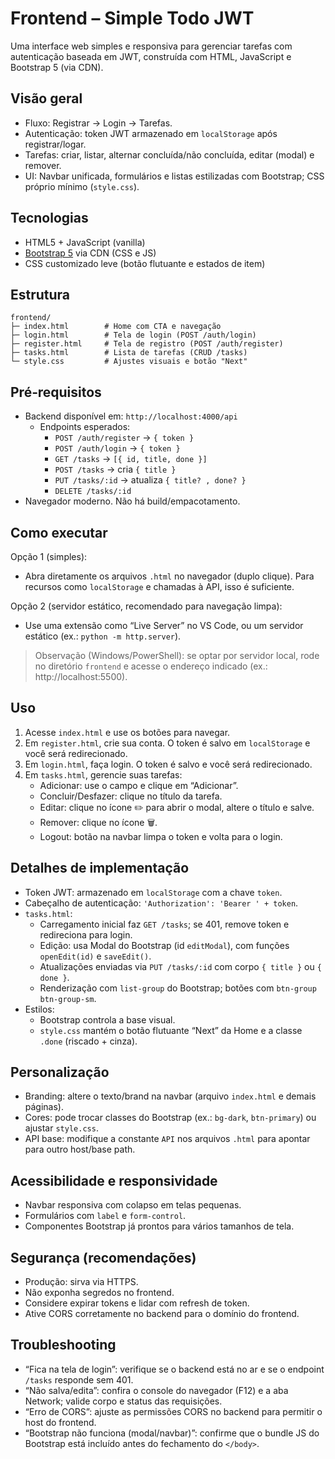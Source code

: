 # Frontend – Simple Todo JWT

Uma interface web simples e responsiva para gerenciar tarefas com autenticação baseada em JWT, construída com HTML, JavaScript e Bootstrap 5 (via CDN).

## Visão geral

- Fluxo: Registrar → Login → Tarefas.
- Autenticação: token JWT armazenado em `localStorage` após registrar/logar.
- Tarefas: criar, listar, alternar concluída/não concluída, editar (modal) e remover.
- UI: Navbar unificada, formulários e listas estilizadas com Bootstrap; CSS próprio mínimo (`style.css`).

## Tecnologias

- HTML5 + JavaScript (vanilla)
- [Bootstrap 5](https://getbootstrap.com/) via CDN (CSS e JS)
- CSS customizado leve (botão flutuante e estados de item)

## Estrutura

```
frontend/
├─ index.html        # Home com CTA e navegação
├─ login.html        # Tela de login (POST /auth/login)
├─ register.html     # Tela de registro (POST /auth/register)
├─ tasks.html        # Lista de tarefas (CRUD /tasks)
└─ style.css         # Ajustes visuais e botão "Next"
```

## Pré‑requisitos

- Backend disponível em: `http://localhost:4000/api`
  - Endpoints esperados:
    - `POST /auth/register` → `{ token }`
    - `POST /auth/login` → `{ token }`
    - `GET /tasks` → `[{ id, title, done }]`
    - `POST /tasks` → cria `{ title }`
    - `PUT /tasks/:id` → atualiza `{ title? , done? }`
    - `DELETE /tasks/:id`
- Navegador moderno. Não há build/empacotamento.

## Como executar

Opção 1 (simples):
- Abra diretamente os arquivos `.html` no navegador (duplo clique). Para recursos como `localStorage` e chamadas à API, isso é suficiente.

Opção 2 (servidor estático, recomendado para navegação limpa):
- Use uma extensão como “Live Server” no VS Code, ou um servidor estático (ex.: `python -m http.server`).

> Observação (Windows/PowerShell): se optar por servidor local, rode no diretório `frontend` e acesse o endereço indicado (ex.: http://localhost:5500).

## Uso

1. Acesse `index.html` e use os botões para navegar.
2. Em `register.html`, crie sua conta. O token é salvo em `localStorage` e você será redirecionado.
3. Em `login.html`, faça login. O token é salvo e você será redirecionado.
4. Em `tasks.html`, gerencie suas tarefas:
   - Adicionar: use o campo e clique em “Adicionar”.
   - Concluir/Desfazer: clique no título da tarefa.
   - Editar: clique no ícone ✏️ para abrir o modal, altere o título e salve.
   - Remover: clique no ícone 🗑️.
   - Logout: botão na navbar limpa o token e volta para o login.

## Detalhes de implementação

- Token JWT: armazenado em `localStorage` com a chave `token`.
- Cabeçalho de autenticação: `'Authorization': 'Bearer ' + token`.
- `tasks.html`:
  - Carregamento inicial faz `GET /tasks`; se 401, remove token e redireciona para login.
  - Edição: usa Modal do Bootstrap (id `editModal`), com funções `openEdit(id)` e `saveEdit()`.
  - Atualizações enviadas via `PUT /tasks/:id` com corpo `{ title }` ou `{ done }`.
  - Renderização com `list-group` do Bootstrap; botões com `btn-group btn-group-sm`.
- Estilos:
  - Bootstrap controla a base visual.
  - `style.css` mantém o botão flutuante “Next” da Home e a classe `.done` (riscado + cinza).

## Personalização

- Branding: altere o texto/brand na navbar (arquivo `index.html` e demais páginas).
- Cores: pode trocar classes do Bootstrap (ex.: `bg-dark`, `btn-primary`) ou ajustar `style.css`.
- API base: modifique a constante `API` nos arquivos `.html` para apontar para outro host/base path.

## Acessibilidade e responsividade

- Navbar responsiva com colapso em telas pequenas.
- Formulários com `label` e `form-control`.
- Componentes Bootstrap já prontos para vários tamanhos de tela.

## Segurança (recomendações)

- Produção: sirva via HTTPS.
- Não exponha segredos no frontend.
- Considere expirar tokens e lidar com refresh de token.
- Ative CORS corretamente no backend para o domínio do frontend.

## Troubleshooting

- “Fica na tela de login”: verifique se o backend está no ar e se o endpoint `/tasks` responde sem 401.
- “Não salva/edita”: confira o console do navegador (F12) e a aba Network; valide corpo e status das requisições.
- “Erro de CORS”: ajuste as permissões CORS no backend para permitir o host do frontend.
- “Bootstrap não funciona (modal/navbar)”: confirme que o bundle JS do Bootstrap está incluído antes do fechamento do `</body>`.
